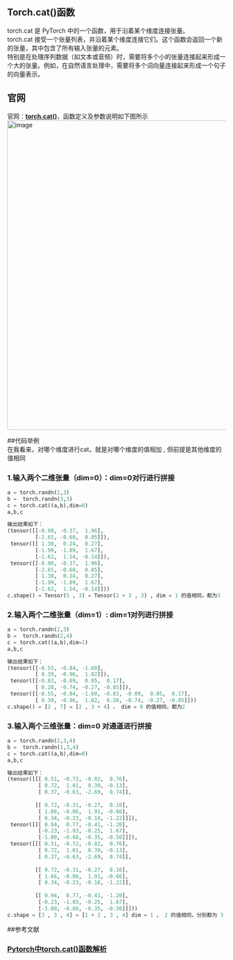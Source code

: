 ## Torch.cat()函数
torch.cat 是 PyTorch 中的一个函数，用于沿着某个维度连接张量。  
torch.cat 接受一个张量列表，并沿着某个维度连接它们。这个函数会返回一个新的张量，其中包含了所有输入张量的元素。  
特别是在处理序列数据（如文本或音频）时，需要将多个小的张量连接起来形成一个大的张量。例如，在自然语言处理中，需要将多个词向量连接起来形成一个句子的向量表示。

## 官网
官网：**[torch.cat()](https://docs.pytorch.org/docs/stable/generated/torch.cat.html#torch.cat)**，函数定义及参数说明如下图所示
<img width="1179" height="712" alt="image" src="https://github.com/user-attachments/assets/0b786a94-15c4-4e16-b34c-c2796dfd2eda" /> 

##代码举例  
在我看来，对哪个维度进行cat，就是对哪个维度的值相加 , 但前提是其他维度的值相同
### 1.输入两个二维张量（dim=0）：dim=0对行进行拼接
```python
a = torch.randn(2,3)
b =  torch.randn(3,3)
c = torch.cat((a,b),dim=0)
a,b,c
```

```python
输出结果如下：
(tensor([[-0.90, -0.37,  1.96],
         [-2.65, -0.60,  0.05]]),
 tensor([[ 1.30,  0.24,  0.27],
         [-1.99, -1.09,  1.67],
         [-1.62,  1.54, -0.14]]),
 tensor([[-0.90, -0.37,  1.96],
         [-2.65, -0.60,  0.05],
         [ 1.30,  0.24,  0.27],
         [-1.99, -1.09,  1.67],
         [-1.62,  1.54, -0.14]]))
c.shape() = Tensor(5 , 3) = Tensor(2 + 3 , 3) , dim = 1 的值相同，都为3
```

### 2.输入两个二维张量（dim=1）: dim=1对列进行拼接
```python
a = torch.randn(2,3)
b =  torch.randn(2,4)
c = torch.cat((a,b),dim=1)
a,b,c
```

```python
输出结果如下：
(tensor([[-0.55, -0.84, -1.60],
         [ 0.39, -0.96,  1.02]]),
 tensor([[-0.83, -0.09,  0.05,  0.17],
         [ 0.28, -0.74, -0.27, -0.85]]),
 tensor([[-0.55, -0.84, -1.60, -0.83, -0.09,  0.05,  0.17],
         [ 0.39, -0.96,  1.02,  0.28, -0.74, -0.27, -0.85]]))
c.shape() = [2 , 7] = [2 , 3 + 4] ， dim = 0 的值相同，都为2
```

### 3.输入两个三维张量：dim=0 对通道进行拼接
```python
a = torch.randn(2,3,4)
b =  torch.randn(1,3,4)
c = torch.cat((a,b),dim=0)
a,b,c
```

```python
输出结果如下：
(tensor([[[ 0.51, -0.72, -0.02,  0.76],
          [ 0.72,  1.01,  0.39, -0.13],
          [ 0.37, -0.63, -2.69,  0.74]],
 
         [[ 0.72, -0.31, -0.27,  0.10],
          [ 1.66, -0.06,  1.91, -0.66],
          [ 0.34, -0.23, -0.18, -1.22]]]),
 tensor([[[ 0.94,  0.77, -0.41, -1.20],
          [-0.23, -1.03, -0.25,  1.67],
          [-1.00, -0.68, -0.35, -0.50]]]),
 tensor([[[ 0.51, -0.72, -0.02,  0.76],
          [ 0.72,  1.01,  0.39, -0.13],
          [ 0.37, -0.63, -2.69,  0.74]],
 
         [[ 0.72, -0.31, -0.27,  0.10],
          [ 1.66, -0.06,  1.91, -0.66],
          [ 0.34, -0.23, -0.18, -1.22]],
 
         [[ 0.94,  0.77, -0.41, -1.20],
          [-0.23, -1.03, -0.25,  1.67],
          [-1.00, -0.68, -0.35, -0.50]]]))
c.shape = [3 , 3 , 4] = [1 + 2 , 3 , 4] dim = 1 ， 2 的值相同，分别都为 3 ， 4
```

##参考文献
### **[Pytorch中torch.cat()函数解析](https://blog.csdn.net/flyingluohaipeng/article/details/125038212?ops_request_misc=%257B%2522request%255Fid%2522%253A%25221904fb49d28573d5292f961da863ab2a%2522%252C%2522scm%2522%253A%252220140713.130102334..%2522%257D&request_id=1904fb49d28573d5292f961da863ab2a&biz_id=0&utm_medium=distribute.pc_search_result.none-task-blog-2~all~top_positive~default-1-125038212-null-null.142^v102^pc_search_result_base1&utm_term=torch.cat&spm=1018.2226.3001.4187)**


